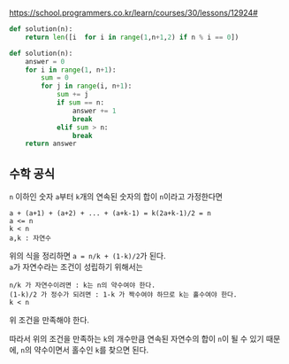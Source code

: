 https://school.programmers.co.kr/learn/courses/30/lessons/12924#

```python
def solution(n):
    return len([i  for i in range(1,n+1,2) if n % i == 0])
```

```python
def solution(n):
    answer = 0
    for i in range(1, n+1):
        sum = 0
        for j in range(i, n+1):
            sum += j
            if sum == n:
                answer += 1
                break
            elif sum > n:
                break
    return answer
```

## 수학 공식
`n` 이하인 숫자 `a`부터 `k`개의 연속된 숫자의 합이 `n`이라고 가정한다면

```
a + (a+1) + (a+2) + ... + (a+k-1) = k(2a+k-1)/2 = n
a <= n
k < n
a,k : 자연수
```

위의 식을 정리하면 `a = n/k + (1-k)/2`가 된다.  
`a`가 자연수라는 조건이 성립하기 위해서는

```
n/k 가 자연수이려면 : k는 n의 약수여야 한다.
(1-k)/2 가 정수가 되려면 : 1-k 가 짝수여야 하므로 k는 홀수여야 한다.
k < n
```

위 조건을 만족해야 한다.

따라서 위의 조건을 만족하는 `k`의 개수만큼 연속된 자연수의 합이 `n`이 될 수 있기 때문에, `n`의 약수이면서 홀수인 `k`를 찾으면 된다.